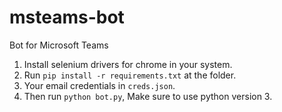 # msteams-bot
Bot for Microsoft Teams

1. Install selenium drivers for chrome in your system.
2. Run `pip install -r requirements.txt` at the folder.
3. Your email credentials in `creds.json`.
3. Then run `python bot.py`, Make sure to use python version 3.

